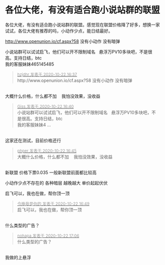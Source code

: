 # 各位大佬，有没有适合跑小说站群的联盟


各位大佬，有没有适合跑小说站群的联盟。感觉现在联盟价格降了好多，想换一家试试，各位大佬有推荐的吗，小动作少点，能日结最好。

http://www.openunion.io/cf.aspx?58 没有小动作 没有暗弹 

小说站群可以试试启飞，他们可以开不限制域名&nbsp; &nbsp;悬浮万PV10多块吧，不是很高。支持日结，btc<br />
我的客服妹妹465145485

<div class="quote"><blockquote><font size="2"><a href="https://www.hostloc.com/forum.php?mod=redirect&amp;goto=findpost&amp;pid=9336583&amp;ptid=757209" target="_blank"><font color="#999999">hzjdhr 发表于 2020-10-22 16:37</font></a></font><br />
http://www.openunion.io/cf.aspx?58 没有小动作 没有暗弹</blockquote></div><br />
大概什么价格，什么都不加&nbsp; &nbsp; 我怕没效果，没收益

<div class="quote"><blockquote><font size="2"><a href="https://www.hostloc.com/forum.php?mod=redirect&amp;goto=findpost&amp;pid=9336596&amp;ptid=757209" target="_blank"><font color="#999999">Giss 发表于 2020-10-22 16:40</font></a></font><br />
小说站群可以试试启飞，他们可以开不限制域名&nbsp; &nbsp;悬浮万PV10多块吧，不是很高。支持日结，btc<br />
我的客服妹妹4 ...</blockquote></div><br />
这家还在测试，目前价格还行<img src="static/image/smiley/default/lol.gif" smilieid="12" border="0" alt="" />

<div class="quote"><blockquote><font size="2"><a href="https://www.hostloc.com/forum.php?mod=redirect&amp;goto=findpost&amp;pid=9336622&amp;ptid=757209" target="_blank"><font color="#999999">phper 发表于 2020-10-22 16:45</font></a></font><br />
大概什么价格，什么都不加&nbsp; &nbsp; 我怕没效果，没收益</blockquote></div><br />
新联盟 价格下票0.035 一般新联盟前面都比较高

小动作少点不存在的 各种暗层 越晚越大 单价起起伏伏

启飞可以，我也在做，帮你顶一顶<img id="aimg_a321U" onclick="zoom(this, this.src, 0, 0, 0)" class="zoom" src="https://cdn.jsdelivr.net/gh/hishis/forum-master/public/images/patch.gif" onmouseover="img_onmouseoverfunc(this)" onload="thumbImg(this)" border="0" alt="" />

<div class="quote"><blockquote><font size="2"><a href="https://www.hostloc.com/forum.php?mod=redirect&amp;goto=findpost&amp;pid=9336651&amp;ptid=757209" target="_blank"><font color="#999999">今晚我是你的 发表于 2020-10-22 16:49</font></a></font><br />
启飞可以，我也在做，帮你顶一顶</blockquote></div><br />
什么类型的广告？

<div class="quote"><blockquote><font size="2"><a href="https://www.hostloc.com/forum.php?mod=redirect&amp;goto=findpost&amp;pid=9336729&amp;ptid=757209" target="_blank"><font color="#999999">nohapa 发表于 2020-10-22 17:06</font></a></font><br />
什么类型的广告？</blockquote></div><br />
我做的上悬浮<img id="aimg_VVPxh" onclick="zoom(this, this.src, 0, 0, 0)" class="zoom" src="https://cdn.jsdelivr.net/gh/hishis/forum-master/public/images/patch.gif" onmouseover="img_onmouseoverfunc(this)" onload="thumbImg(this)" border="0" alt="" />
